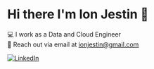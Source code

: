 # Hi there I'm Ion Jestin 👋
:computer: I work as a Data and Cloud Engineer <br>
📧 Reach out via email at ionjestin@gmail.com 

[![LinkedIn][1.2]][1] 


[1.2]: https://i.imgur.com/6imiIfl.png


[1]: https://www.linkedin.com/in/ionjestin


